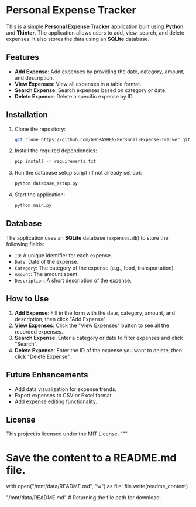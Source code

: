
# Personal Expense Tracker

This is a simple **Personal Expense Tracker** application built using **Python** and **Tkinter**. The application allows users to add, view, search, and delete expenses. It also stores the data using an **SQLite** database.

## Features

- **Add Expense**: Add expenses by providing the date, category, amount, and description.
- **View Expenses**: View all expenses in a table format.
- **Search Expense**: Search expenses based on category or date.
- **Delete Expense**: Delete a specific expense by ID.

## Installation

1. Clone the repository:
    ```bash
    git clone https://github.com/GHDBASHEN/Personal-Expense-Tracker.git
    ```

2. Install the required dependencies:
    ```bash
    pip install -r requirements.txt
    ```

3. Run the database setup script (if not already set up):
    ```bash
    python database_setup.py
    ```

4. Start the application:
    ```bash
    python main.py
    ```

## Database

The application uses an **SQLite** database (`expenses.db`) to store the following fields:
- `ID`: A unique identifier for each expense.
- `Date`: Date of the expense.
- `Category`: The category of the expense (e.g., food, transportation).
- `Amount`: The amount spent.
- `Description`: A short description of the expense.

## How to Use

1. **Add Expense**: Fill in the form with the date, category, amount, and description, then click "Add Expense".
2. **View Expenses**: Click the "View Expenses" button to see all the recorded expenses.
3. **Search Expense**: Enter a category or date to filter expenses and click "Search".
4. **Delete Expense**: Enter the ID of the expense you want to delete, then click "Delete Expense".

## Future Enhancements

- Add data visualization for expense trends.
- Export expenses to CSV or Excel format.
- Add expense editing functionality.

## License

This project is licensed under the MIT License.
"""

# Save the content to a README.md file.
with open("/mnt/data/README.md", "w") as file:
    file.write(readme_content)

"/mnt/data/README.md"  # Returning the file path for download.
